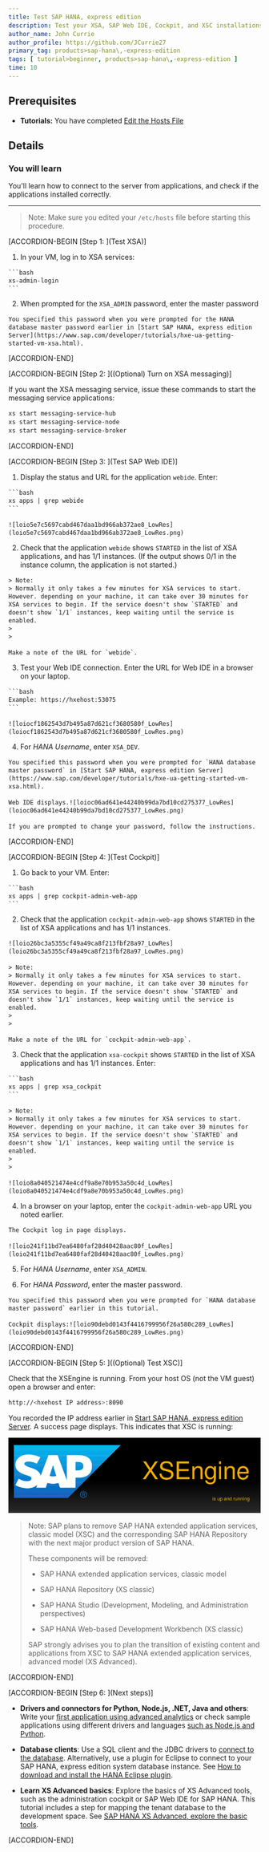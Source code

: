 ```yaml
---
title: Test SAP HANA, express edition
description: Test your XSA, SAP Web IDE, Cockpit, and XSC installations.
author_name: John Currie
author_profile: https://github.com/JCurrie27
primary_tag: products>sap-hana\,-express-edition
tags: [ tutorial>beginner, products>sap-hana\,-express-edition ]
time: 10
---
```


<!-- loio0377017816dc46b09db7b2e13bfabc0a -->

## Prerequisites
 - **Tutorials:** You have completed [Edit the Hosts File](http://www.sap.com/developer/tutorials/hxe-ua-hosts.html)

## Details
### You will learn
You'll learn how to connect to the server from applications, and check if the applications installed correctly.

---

> Note:
> Make sure you edited your `/etc/hosts` file before starting this procedure.
>
>

[ACCORDION-BEGIN [Step 1: ](Test XSA)]

1.   In your VM, log in to XSA services:

    ```bash
    xs-admin-login
    ```

2.   When prompted for the `XSA_ADMIN` password, enter the master password

    You specified this password when you were prompted for the HANA database master password earlier in [Start SAP HANA, express edition Server](https://www.sap.com/developer/tutorials/hxe-ua-getting-started-vm-xsa.html).

[ACCORDION-END]

[ACCORDION-BEGIN [Step 2: ]((Optional) Turn on XSA messaging)]

If you want the XSA messaging service, issue these commands to start the messaging service applications:

```bash
xs start messaging-service-hub
xs start messaging-service-node
xs start messaging-service-broker

```

[ACCORDION-END]

[ACCORDION-BEGIN [Step 3: ](Test SAP Web IDE)]

1.   Display the status and URL for the application `webide`. Enter:

    ```bash
    xs apps | grep webide
    ```

    ![loio5e7c5697cabd467daa1bd966ab372ae8_LowRes](loio5e7c5697cabd467daa1bd966ab372ae8_LowRes.png)

2.   Check that the application `webide` shows `STARTED` in the list of XSA applications, and has 1/1 instances. (If the output shows 0/1 in the instance column, the application is not started.)

    > Note:
    > Normally it only takes a few minutes for XSA services to start. However. depending on your machine, it can take over 30 minutes for XSA services to begin. If the service doesn't show `STARTED` and doesn't show `1/1` instances, keep waiting until the service is enabled.
    >
    >

    Make a note of the URL for `webide`.

3.   Test your Web IDE connection. Enter the URL for Web IDE in a browser on your laptop.

    ```bash
    Example: https://hxehost:53075
    ```

    ![loiocf1862543d7b495a87d621cf3680580f_LowRes](loiocf1862543d7b495a87d621cf3680580f_LowRes.png)

4.   For *HANA Username*, enter `XSA_DEV`.

    You specified this password when you were prompted for `HANA database master password` in [Start SAP HANA, express edition Server](https://www.sap.com/developer/tutorials/hxe-ua-getting-started-vm-xsa.html).

    Web IDE displays.![loioc06ad641e44240b99da7bd10cd275377_LowRes](loioc06ad641e44240b99da7bd10cd275377_LowRes.png)

    If you are prompted to change your password, follow the instructions.

[ACCORDION-END]

[ACCORDION-BEGIN [Step 4: ](Test Cockpit)]

1.   Go back to your VM. Enter:

    ```bash
    xs apps | grep cockpit-admin-web-app
    ```

2.   Check that the application `cockpit-admin-web-app` shows `STARTED` in the list of XSA applications and has 1/1 instances.

    ![loio26bc3a5355cf49a49ca8f213fbf28a97_LowRes](loio26bc3a5355cf49a49ca8f213fbf28a97_LowRes.png)

    > Note:
    > Normally it only takes a few minutes for XSA services to start. However. depending on your machine, it can take over 30 minutes for XSA services to begin. If the service doesn't show `STARTED` and doesn't show `1/1` instances, keep waiting until the service is enabled.
    >
    >

    Make a note of the URL for `cockpit-admin-web-app`.

3.   Check that the application `xsa-cockpit` shows `STARTED` in the list of XSA applications and has 1/1 instances. Enter:

    ```bash
    xs apps | grep xsa_cockpit
    ```

    > Note:
    > Normally it only takes a few minutes for XSA services to start. However. depending on your machine, it can take over 30 minutes for XSA services to begin. If the service doesn't show `STARTED` and doesn't show `1/1` instances, keep waiting until the service is enabled.
    >
    >

    ![loio8a040521474e4cdf9a8e70b953a50c4d_LowRes](loio8a040521474e4cdf9a8e70b953a50c4d_LowRes.png)

4.   In a browser on your laptop, enter the `cockpit-admin-web-app` URL you noted earlier.

    The Cockpit log in page displays.

    ![loio241f11bd7ea6480faf28d40428aac80f_LowRes](loio241f11bd7ea6480faf28d40428aac80f_LowRes.png)

5.   For *HANA Username*, enter `XSA_ADMIN`.

6.   For *HANA Password*, enter the master password.

    You specified this password when you were prompted for `HANA database master password` earlier in this tutorial.

    Cockpit displays:![loio90debd0143f4416799956f26a580c289_LowRes](loio90debd0143f4416799956f26a580c289_LowRes.png)

[ACCORDION-END]

[ACCORDION-BEGIN [Step 5: ]((Optional) Test XSC)]

Check that the XSEngine is running. From your host OS (not the VM guest) open a browser and enter:

```bash
http://<hxehost IP address>:8090
```

You recorded the IP address earlier in [Start SAP HANA, express edition Server](https://developers.sap.com/tutorials/hxe-ua-getting-started-vm-xsa.html). A success page displays. This indicates that XSC is running:

![loio511f9acd6591413db454e05b8dc8368c_HiRes](loio511f9acd6591413db454e05b8dc8368c_HiRes.png)

> Note:
> SAP plans to remove SAP HANA extended application services, classic model (XSC) and the corresponding SAP HANA Repository with the next major product version of SAP HANA.
>
> These components will be removed:
>
> -   SAP HANA extended application services, classic model
>
> -   SAP HANA Repository (XS classic)
>
> -   SAP HANA Studio (Development, Modeling, and Administration perspectives)
>
> -   SAP HANA Web-based Development Workbench (XS classic)
>
>
> SAP strongly advises you to plan the transition of existing content and applications from XSC to SAP HANA extended application services, advanced model (XS Advanced).
>
>

[ACCORDION-END]

[ACCORDION-BEGIN [Step 6: ](Next steps)]

-   **Drivers and connectors for Python, Node.js, .NET, Java and others**: Write your [first application using advanced analytics](https://developers.sap.com/mission.xsa-analytics-advanced.html) or check sample applications using different drivers and languages [such as Node.js and Python](https://developers.sap.com/mission.xsa-analytics-advanced.html).

-   **Database clients**: Use a SQL client and the JDBC drivers to [connect to the database](https://developers.sap.com/tutorials/hxe-cj1-download-sql-client.html). Alternatively, use a plugin for Eclipse to connect to your SAP HANA, express edition system database instance. See [How to download and install the HANA Eclipse plugin](https://developers.sap.com/tutorials/hxe-howto-eclipse.html).

-   **Learn XS Advanced basics**: Explore the basics of XS Advanced tools, such as the administration cockpit or SAP Web IDE for SAP HANA. This tutorial includes a step for mapping the tenant database to the development space. See [SAP HANA XS Advanced, explore the basic tools](https://developers.sap.com/tutorials/xsa-explore-basics.html).


[ACCORDION-END]
